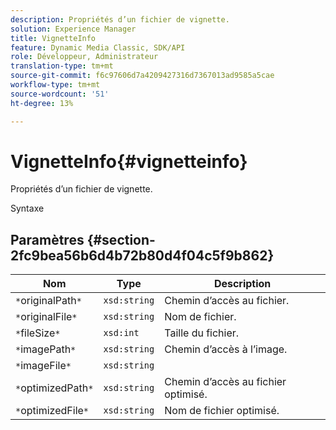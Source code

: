 ```yaml
---
description: Propriétés d’un fichier de vignette.
solution: Experience Manager
title: VignetteInfo
feature: Dynamic Media Classic, SDK/API
role: Développeur, Administrateur
translation-type: tm+mt
source-git-commit: f6c97606d7a4209427316d7367013ad9585a5cae
workflow-type: tm+mt
source-wordcount: '51'
ht-degree: 13%

---
```



# VignetteInfo{#vignetteinfo}

Propriétés d’un fichier de vignette.

Syntaxe

## Paramètres {#section-2fc9bea56b6d4b72b80d4f04c5f9b862}

| Nom | Type | Description |
|---|---|---|
| `*`originalPath`*` | `xsd:string` | Chemin d’accès au fichier. |
| `*`originalFile`*` | `xsd:string` | Nom de fichier. |
| `*`fileSize`*` | `xsd:int` | Taille du fichier. |
| `*`imagePath`*` | `xsd:string` | Chemin d’accès à l’image. |
| `*`imageFile`*` | `xsd:string` |  |
| `*`optimizedPath`*` | `xsd:string` | Chemin d’accès au fichier optimisé. |
| `*`optimizedFile`*` | `xsd:string` | Nom de fichier optimisé. |

